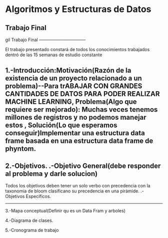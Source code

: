 Algoritmos y Estructuras de Datos
=================================

Trabajo Final
-------------

gil
Trabajo Final
───────────────


El trabajo presentado constará de todos los conocimientos trabajados dentró de las 15 semanas de estudio constante 


1.-Introducción:Motivación(Razón de la existencia de un proyecto relacionado a un problema)--Para trABAJAR CON GRANDES CANTIDADES DE DATOS PARA PODER REALIZAR MACHINE LEARNING,
Problema(Algo que requiere ser mejorado): Muchas veces tenemos millones de registros y no podemos manejar estos ,
Solución(Lo que esperamos conseguir)Implementar una estructura data frame basada en una estructura data frame de phyntom.
--------------------------------------------------------------------------------------------
2.-Objetivos.
.-Objetivo General(debe responder al problema y darle solucion)
--------------------------------------------------------------------------------------------
Todos los objetivos deben tener un solo verbo con precedencia con la taxonomia de bloom clasificano su precedencia en una pirámide.
.-Objetivos Específicos.

--------------------------------------------------------------------------------------------
3.-Mapa conceptual(Definir qu es un Data Fram y arboles)

4.-Diagrama de clases.

5.-Cronograma de trabajo

